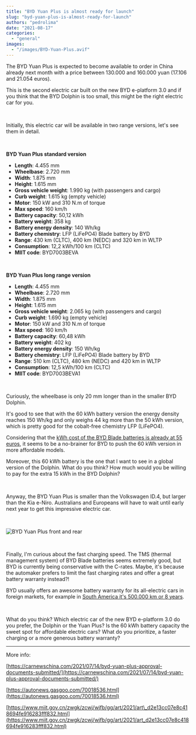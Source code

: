 ```yaml
---
title: "BYD Yuan Plus is almost ready for launch"
slug: "byd-yuan-plus-is-almost-ready-for-launch"
authors: "pedrolima"
date: "2021-08-17"
categories: 
  - "general"
images: 
  - "/images/BYD-Yuan-Plus.avif"
---
```


The BYD Yuan Plus is expected to become available to order in China already next month with a price between 130.000 and 160.000 yuan (17.106 and 21.054 euros).

This is the second electric car built on the new BYD e-platform 3.0 and if you think that the BYD Dolphin is too small, this might be the right electric car for you.

 

Initially, this electric car will be available in two range versions, let's see them in detail.

 

**BYD Yuan Plus standard version**

- **Length**: 4.455 mm
- **Wheelbase**: 2.720 mm
- **Width**: 1.875 mm
- **Height**: 1.615 mm
- **Gross vehicle weight**: 1.990 kg (with passengers and cargo)
- **Curb weight**: 1.615 kg (empty vehicle)
- **Motor**: 150 kW and 310 N.m of torque
- **Max speed**: 160 km/h
- **Battery capacity**: 50,12 kWh
- **Battery weight**: 358 kg
- **Battery energy density**: 140 Wh/kg
- **Battery chemistry**: LFP (LiFePO4) Blade battery by BYD
- **Range**: 430 km (CLTC), 400 km (NEDC) and 320 km in WLTP
- **Consumption**: 12,2 kWh/100 km (CLTC)
- **MIIT code**: BYD7003BEVA

 

**BYD Yuan Plus long range version**

- **Length**: 4.455 mm
- **Wheelbase**: 2.720 mm
- **Width**: 1.875 mm
- **Height**: 1.615 mm
- **Gross vehicle weight**: 2.065 kg (with passengers and cargo)
- **Curb weight**: 1.690 kg (empty vehicle)
- **Motor**: 150 kW and 310 N.m of torque
- **Max speed**: 160 km/h
- **Battery capacity**: 60,48 kWh
- **Battery weight**: 402 kg
- **Battery energy density**: 150 Wh/kg
- **Battery chemistry**: LFP (LiFePO4) Blade battery by BYD
- **Range**: 510 km (CLTC), 480 km (NEDC) and 420 km in WLTP
- **Consumption**: 12,5 kWh/100 km (CLTC)
- **MIIT code**: BYD7003BEVA1

 

Curiously, the wheelbase is only 20 mm longer than in the smaller BYD Dolphin.

It's good to see that with the 60 kWh battery version the energy density reaches 150 Wh/kg and only weighs 44 kg more than the 50 kWh version, which is pretty good for the cobalt-free chemistry LFP (LiFePO4).

Considering that the [kWh cost of the BYD Blade batteries is already at 55 euros](/2021/08/10/this-is-why-byd-blade-battery-is-ahead-of-competition/), it seems to be a no-brainer for BYD to push the 60 kWh version in more affordable models.

Moreover, this 60 kWh battery is the one that I want to see in a global version of the Dolphin. What do you think? How much would you be willing to pay for the extra 15 kWh in the BYD Dolphin?

 

Anyway, the BYD Yuan Plus is smaller than the Volkswagen ID.4, but larger than the Kia e-Niro. Australians and Europeans will have to wait until early next year to get this impressive electric car.

 

![BYD Yuan Plus front and rear](images/BYD-Yuan-Plus-front-and-rear.avif)

 

Finally, I'm curious about the fast charging speed. The TMS (thermal management system) of BYD Blade batteries seems extremely good, but BYD is currently being conservative with the C-rates. Maybe, it's because the automaker prefers to limit the fast charging rates and offer a great battery warranty instead?!

BYD usually offers an awesome battery warranty for its all-electric cars in foreign markets, for example in [South America it's 500.000 km or 8 years](https://bydauto.com.co/garantias).

 

What do you think? Which electric car of the new BYD e-platform 3.0 do you prefer, the Dolphin or the Yuan Plus? Is the 60 kWh battery capacity the sweet spot for affordable electric cars? What do you prioritize, a faster charging or a more generous battery warranty?

---

More info:

[https://carnewschina.com/2021/07/14/byd-yuan-plus-approval-documents-submitted/](https://carnewschina.com/2021/07/14/byd-yuan-plus-approval-documents-submitted/)

[https://autonews.gasgoo.com/70018536.html](https://autonews.gasgoo.com/70018536.html)

[https://www.miit.gov.cn/zwgk/zcwj/wjfb/gg/art/2021/art\_d2e13cc07e8c418694fe916283fff832.html](https://www.miit.gov.cn/zwgk/zcwj/wjfb/gg/art/2021/art_d2e13cc07e8c418694fe916283fff832.html)
